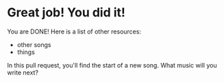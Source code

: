 # Great job! You did it!

You are DONE! Here is a list of other resources:

- other songs
- things

In this pull request, you'll find the start of a new song. What music will you write next?